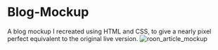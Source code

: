 # Blog-Mockup

A blog mockup I recreated using HTML and CSS, to give a nearly pixel perfect equivalent to the original live version. 
![roon_article_mockup](https://cloud.githubusercontent.com/assets/1750325/10119070/73385dd4-6459-11e5-822f-46886be7a8ca.jpg)
